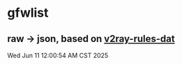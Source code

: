 # gfwlist
## raw -> json, based on [v2ray-rules-dat](https://github.com/Loyalsoldier/v2ray-rules-dat)
Wed Jun 11 12:00:54 AM CST 2025

